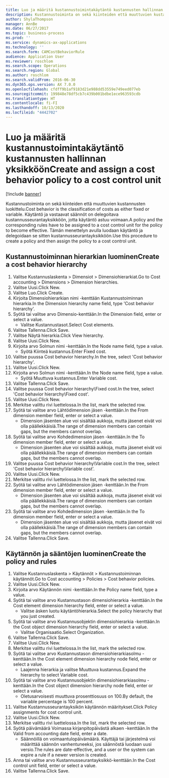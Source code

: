```yaml
---
title: Luo ja määritä kustannustoimintakäytäntö kustannusten hallinnan yksikköön
description: Kustannustoiminta on sekä kiinteiden että muuttuvien kustannusten luokittelu.
author: ShylaThompson
manager: AnnBe
ms.date: 06/27/2017
ms.topic: business-process
ms.prod: ''
ms.service: dynamics-ax-applications
ms.technology: ''
ms.search.form: CAMCostBehaviorRule
audience: Application User
ms.reviewer: roschlom
ms.search.scope: Operations
ms.search.region: Global
ms.author: roschlom
ms.search.validFrom: 2016-06-30
ms.dyn365.ops.version: AX 7.0.0
ms.openlocfilehash: cfdff9b1af9183d21e988dd53559e749eed077eb
ms.sourcegitcommit: 199848e78df5cb7c439b001bdbe1ece963593cdb
ms.translationtype: HT
ms.contentlocale: fi-FI
ms.lasthandoff: 10/13/2020
ms.locfileid: "4442702"
---
```

# <a name="create-and-assign-a-cost-behavior-policy-to-a-cost-control-unit"></a><span data-ttu-id="d0588-103">Luo ja määritä kustannustoimintakäytäntö kustannusten hallinnan yksikköön</span><span class="sxs-lookup"><span data-stu-id="d0588-103">Create and assign a cost behavior policy to a cost control unit</span></span>

[!include [banner](../../includes/banner.md)]

<span data-ttu-id="d0588-104">Kustannustoiminta on sekä kiinteiden että muuttuvien kustannusten luokittelu.</span><span class="sxs-lookup"><span data-stu-id="d0588-104">Cost behavior is the classification of costs as either fixed or variable.</span></span> <span data-ttu-id="d0588-105">Käytäntö ja vastaavat säännöt on delegoitava kustannusseurantayksikköön, jotta käytäntö astuu voimaan.</span><span class="sxs-lookup"><span data-stu-id="d0588-105">A policy and the corresponding rules have to be assigned to a cost control unit for the policy to become effective.</span></span> <span data-ttu-id="d0588-106">Tämän menettelyn avulla luodaan käytäntö ja delegoidaan se sitten kustannusseurantayksikköön.</span><span class="sxs-lookup"><span data-stu-id="d0588-106">Use this procedure to create a policy and then assign the policy to a cost control unit.</span></span>


## <a name="create-a-cost-behavior-hierarchy"></a><span data-ttu-id="d0588-107">Kustannustoiminnan hierarkian luominen</span><span class="sxs-lookup"><span data-stu-id="d0588-107">Create a cost behavior hierarchy</span></span>
1. <span data-ttu-id="d0588-108">Valitse Kustannuslaskenta > Dimensiot > Dimensiohierarkiat.</span><span class="sxs-lookup"><span data-stu-id="d0588-108">Go to Cost accounting > Dimensions > Dimension hierarchies.</span></span>
2. <span data-ttu-id="d0588-109">Valitse Uusi.</span><span class="sxs-lookup"><span data-stu-id="d0588-109">Click New.</span></span>
3. <span data-ttu-id="d0588-110">Valitse Luo.</span><span class="sxs-lookup"><span data-stu-id="d0588-110">Click Create.</span></span>
4. <span data-ttu-id="d0588-111">Kirjoita Dimensiohierarkian nimi -kenttään Kustannustoiminnan hierarkia.</span><span class="sxs-lookup"><span data-stu-id="d0588-111">In the Dimension hierarchy name field, type 'Cost behavior hierarchy'.</span></span>
5. <span data-ttu-id="d0588-112">Syötä tai valitse arvo Dimensio-kenttään.</span><span class="sxs-lookup"><span data-stu-id="d0588-112">In the Dimension field, enter or select a value.</span></span>
    * <span data-ttu-id="d0588-113">Valitse Kustannustasot.</span><span class="sxs-lookup"><span data-stu-id="d0588-113">Select Cost elements.</span></span>  
6. <span data-ttu-id="d0588-114">Valitse Tallenna.</span><span class="sxs-lookup"><span data-stu-id="d0588-114">Click Save.</span></span>
7. <span data-ttu-id="d0588-115">Valitse Näytä hierarkia.</span><span class="sxs-lookup"><span data-stu-id="d0588-115">Click View hierarchy.</span></span>
8. <span data-ttu-id="d0588-116">Valitse Uusi.</span><span class="sxs-lookup"><span data-stu-id="d0588-116">Click New.</span></span>
9. <span data-ttu-id="d0588-117">Kirjoita arvo Solmun nimi -kenttään.</span><span class="sxs-lookup"><span data-stu-id="d0588-117">In the Node name field, type a value.</span></span>
    * <span data-ttu-id="d0588-118">Syötä Kiinteä kustannus.</span><span class="sxs-lookup"><span data-stu-id="d0588-118">Enter Fixed cost.</span></span>  
10. <span data-ttu-id="d0588-119">Valitse puussa Cost behavior hierarchy.</span><span class="sxs-lookup"><span data-stu-id="d0588-119">In the tree, select 'Cost behavior hierarchy'.</span></span>
11. <span data-ttu-id="d0588-120">Valitse Uusi.</span><span class="sxs-lookup"><span data-stu-id="d0588-120">Click New.</span></span>
12. <span data-ttu-id="d0588-121">Kirjoita arvo Solmun nimi -kenttään.</span><span class="sxs-lookup"><span data-stu-id="d0588-121">In the Node name field, type a value.</span></span>
    * <span data-ttu-id="d0588-122">Syötä Muuttuva kustannus.</span><span class="sxs-lookup"><span data-stu-id="d0588-122">Enter Variable cost.</span></span>  
13. <span data-ttu-id="d0588-123">Valitse Tallenna.</span><span class="sxs-lookup"><span data-stu-id="d0588-123">Click Save.</span></span>
14. <span data-ttu-id="d0588-124">Valitse puussa Cost behavior hierarchy\Fixed cost.</span><span class="sxs-lookup"><span data-stu-id="d0588-124">In the tree, select 'Cost behavior hierarchy\Fixed cost'.</span></span>
15. <span data-ttu-id="d0588-125">Valitse Uusi.</span><span class="sxs-lookup"><span data-stu-id="d0588-125">Click New.</span></span>
16. <span data-ttu-id="d0588-126">Merkitse valittu rivi luettelossa.</span><span class="sxs-lookup"><span data-stu-id="d0588-126">In the list, mark the selected row.</span></span>
17. <span data-ttu-id="d0588-127">Syötä tai valitse arvo Lähtödimension jäsen -kenttään.</span><span class="sxs-lookup"><span data-stu-id="d0588-127">In the From dimension member field, enter or select a value.</span></span>
    * <span data-ttu-id="d0588-128">Dimension jäsenten alue voi sisältää aukkoja, mutta jäsenet eivät voi olla päällekkäisiä.</span><span class="sxs-lookup"><span data-stu-id="d0588-128">The range of dimension members can contain gaps, but the members cannot overlap.</span></span>  
18. <span data-ttu-id="d0588-129">Syötä tai valitse arvo Kohdedimension jäsen -kenttään.</span><span class="sxs-lookup"><span data-stu-id="d0588-129">In the To dimension member field, enter or select a value.</span></span>
    * <span data-ttu-id="d0588-130">Dimension jäsenten alue voi sisältää aukkoja, mutta jäsenet eivät voi olla päällekkäisiä.</span><span class="sxs-lookup"><span data-stu-id="d0588-130">The range of dimension members can contain gaps, but the members cannot overlap.</span></span>  
19. <span data-ttu-id="d0588-131">Valitse puussa Cost behavior hierarchy\Variable cost.</span><span class="sxs-lookup"><span data-stu-id="d0588-131">In the tree, select 'Cost behavior hierarchy\Variable cost'.</span></span>
20. <span data-ttu-id="d0588-132">Valitse Uusi.</span><span class="sxs-lookup"><span data-stu-id="d0588-132">Click New.</span></span>
21. <span data-ttu-id="d0588-133">Merkitse valittu rivi luettelossa.</span><span class="sxs-lookup"><span data-stu-id="d0588-133">In the list, mark the selected row.</span></span>
22. <span data-ttu-id="d0588-134">Syötä tai valitse arvo Lähtödimension jäsen -kenttään.</span><span class="sxs-lookup"><span data-stu-id="d0588-134">In the From dimension member field, enter or select a value.</span></span>
    * <span data-ttu-id="d0588-135">Dimension jäsenten alue voi sisältää aukkoja, mutta jäsenet eivät voi olla päällekkäisiä.</span><span class="sxs-lookup"><span data-stu-id="d0588-135">The range of dimension members can contain gaps, but the members cannot overlap.</span></span>  
23. <span data-ttu-id="d0588-136">Syötä tai valitse arvo Kohdedimension jäsen -kenttään.</span><span class="sxs-lookup"><span data-stu-id="d0588-136">In the To dimension member field, enter or select a value.</span></span>
    * <span data-ttu-id="d0588-137">Dimension jäsenten alue voi sisältää aukkoja, mutta jäsenet eivät voi olla päällekkäisiä.</span><span class="sxs-lookup"><span data-stu-id="d0588-137">The range of dimension members can contain gaps, but the members cannot overlap.</span></span>  
24. <span data-ttu-id="d0588-138">Valitse Tallenna.</span><span class="sxs-lookup"><span data-stu-id="d0588-138">Click Save.</span></span>

## <a name="create-the-policy-and-rules"></a><span data-ttu-id="d0588-139">Käytännön ja sääntöjen luominen</span><span class="sxs-lookup"><span data-stu-id="d0588-139">Create the policy and rules</span></span>
1. <span data-ttu-id="d0588-140">Valitse Kustannuslaskenta > Käytännöt > Kustannustoiminnan käytännöt.</span><span class="sxs-lookup"><span data-stu-id="d0588-140">Go to Cost accounting > Policies > Cost behavior policies.</span></span>
2. <span data-ttu-id="d0588-141">Valitse Uusi.</span><span class="sxs-lookup"><span data-stu-id="d0588-141">Click New.</span></span>
3. <span data-ttu-id="d0588-142">Kirjoita arvo Käytännön nimi -kenttään.</span><span class="sxs-lookup"><span data-stu-id="d0588-142">In the Policy name field, type a value.</span></span>
4. <span data-ttu-id="d0588-143">Syötä tai valitse arvo Kustannustason dimensiohierarkia -kenttään.</span><span class="sxs-lookup"><span data-stu-id="d0588-143">In the Cost element dimension hierarchy field, enter or select a value.</span></span>
    * <span data-ttu-id="d0588-144">Valitse äsken luotu käytäntöhierarkia.</span><span class="sxs-lookup"><span data-stu-id="d0588-144">Select the policy hierarchy that you just created.</span></span>  
5. <span data-ttu-id="d0588-145">Syötä tai valitse arvo Kustannusobjektin dimensiohierarkia -kenttään.</span><span class="sxs-lookup"><span data-stu-id="d0588-145">In the Cost object dimension hierarchy field, enter or select a value.</span></span>
    * <span data-ttu-id="d0588-146">Valitse Organisaatio.</span><span class="sxs-lookup"><span data-stu-id="d0588-146">Select Organization.</span></span>  
6. <span data-ttu-id="d0588-147">Valitse Tallenna.</span><span class="sxs-lookup"><span data-stu-id="d0588-147">Click Save.</span></span>
7. <span data-ttu-id="d0588-148">Valitse Uusi.</span><span class="sxs-lookup"><span data-stu-id="d0588-148">Click New.</span></span>
8. <span data-ttu-id="d0588-149">Merkitse valittu rivi luettelossa.</span><span class="sxs-lookup"><span data-stu-id="d0588-149">In the list, mark the selected row.</span></span>
9. <span data-ttu-id="d0588-150">Syötä tai valitse arvo Kustannustason dimensiohierarkiasolmu -kenttään.</span><span class="sxs-lookup"><span data-stu-id="d0588-150">In the Cost element dimension hierarchy node field, enter or select a value.</span></span>
    * <span data-ttu-id="d0588-151">Laajenna hierarkia ja valitse Muuttuva kustannus.</span><span class="sxs-lookup"><span data-stu-id="d0588-151">Expand the hierarchy to select Variable cost.</span></span>  
10. <span data-ttu-id="d0588-152">Syötä tai valitse arvo Kustannusobjektin dimensiohierarkiasolmu -kenttään.</span><span class="sxs-lookup"><span data-stu-id="d0588-152">In the Cost object dimension hierarchy node field, enter or select a value.</span></span>
    * <span data-ttu-id="d0588-153">Oletusarvoisesti muuttuva prosenttiosuus on 100.</span><span class="sxs-lookup"><span data-stu-id="d0588-153">By default, the variable percentage is 100 percent.</span></span>  
11. <span data-ttu-id="d0588-154">Valitse Kustannusseurantayksikön käytännön määritykset.</span><span class="sxs-lookup"><span data-stu-id="d0588-154">Click Policy assignments for cost control unit.</span></span>
12. <span data-ttu-id="d0588-155">Valitse Uusi.</span><span class="sxs-lookup"><span data-stu-id="d0588-155">Click New.</span></span>
13. <span data-ttu-id="d0588-156">Merkitse valittu rivi luettelossa.</span><span class="sxs-lookup"><span data-stu-id="d0588-156">In the list, mark the selected row.</span></span>
14. <span data-ttu-id="d0588-157">Syötä päivämäärä Voimassa kirjanpitopäivästä alkaen -kenttään.</span><span class="sxs-lookup"><span data-stu-id="d0588-157">In the Valid from accounting date field, enter a date.</span></span>
    * <span data-ttu-id="d0588-158">Säännöillä on voimaantulopäivämäärä. Käyttäjä tai järjestelmä voi määrittää säännön vanhentuneeksi, jos säännöstä luodaan uusi versio.</span><span class="sxs-lookup"><span data-stu-id="d0588-158">The rules are date-effective, and a user or the system can expire a rule if a newer version is created.</span></span>  
15. <span data-ttu-id="d0588-159">Anna tai valitse arvo Kustannusseurantayksikkö-kenttään.</span><span class="sxs-lookup"><span data-stu-id="d0588-159">In the Cost control unit field, enter or select a value.</span></span>
16. <span data-ttu-id="d0588-160">Valitse Tallenna.</span><span class="sxs-lookup"><span data-stu-id="d0588-160">Click Save.</span></span>

